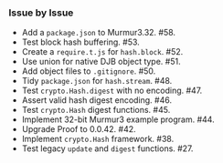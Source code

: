 ### Issue by Issue

 * Add a `package.json` to Murmur3.32. #58.
 * Test block hash buffering. #53.
 * Create a `require.t.js` for `hash.block`. #52.
 * Use union for native DJB object type. #51.
 * Add object files to `.gitignore`. #50.
 * Tidy `package.json` for `hash.stream`. #48.
 * Test `crypto.Hash.digest` with no encoding. #47.
 * Assert valid hash digest encoding. #46.
 * Test `crypto.Hash` digest functions. #45.
 * Implement 32-bit Murmur3 example program. #44.
 * Upgrade Proof to 0.0.42. #42.
 * Implement `crypto.Hash` framework. #38.
 * Test legacy `update` and `digest` functions. #27.
